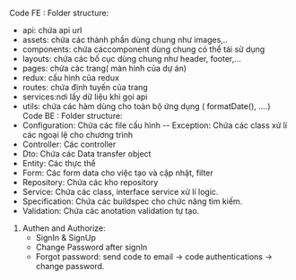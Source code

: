 Code FE : 
Folder structure:
   - api: chứa api url
   - assets: chứa các thành phần dùng chung như images,..
   - components: chứa cáccomponent dùng chung có thể tái sử dụng
   - layouts: chứa các bố cục dùng chung như header, footer,...
   - pages: chứa các trang( màn hình của dự án)
   - redux: cấu hình của redux
   - routes: chứa định tuyến của trang
   - services:nơi lấy dữ liệu khi gọi api
   - utils: chứa các hàm dùng cho toàn bộ ứng dụng ( formatDate(), ....)
Code BE : 
Folder structure:
   - Configuration: Chứa các file cấu hình
      -- Exception: Chứa các class xử lí các ngoại lệ cho chương trình
   - Controller: Các controller
   - Dto: Chứa các Data transfer object 
   - Entity: Các thực thể
   - Form: Các form data cho việc tạo và cập nhật, filter 
   - Repository: Chứa các kho repository
   - Service: Chứa các class, interface service xử lí logic.
   - Specification: Chứa các buildspec cho chức năng tìm kiếm.
   - Validation: Chứa các anotation validation tự tạo.
1. Authen and Authorize:
   - SignIn & SignUp
   - Change Password after signIn
   - Forgot password: send code to email -> code authentications -> change password. 

